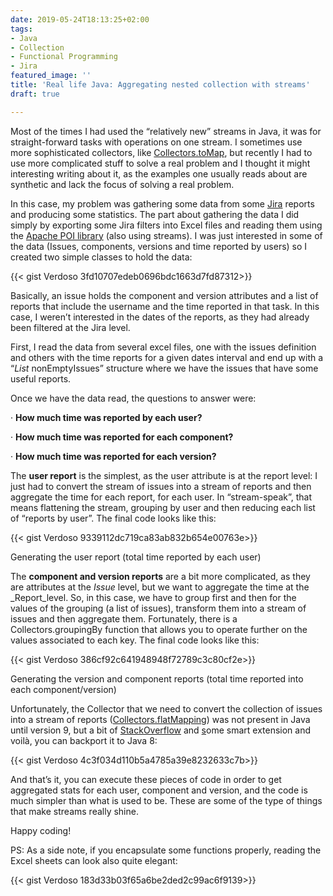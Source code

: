 ```yaml
---
date: 2019-05-24T18:13:25+02:00
tags:
- Java
- Collection
- Functional Programming
- Jira
featured_image: ''
title: 'Real life Java: Aggregating nested collection with streams'
draft: true

---
```

Most of the times I had used the “relatively new” streams in Java, it was for straight-forward tasks with operations on one stream. I sometimes use more sophisticated collectors, like [Collectors.toMap](https://docs.oracle.com/javase/8/docs/api/java/util/stream/Collectors.html#toMap-java.util.function.Function-java.util.function.Function-), but recently I had to use more complicated stuff to solve a real problem and I thought it might interesting writing about it, as the examples one usually reads about are synthetic and lack the focus of solving a real problem.

In this case, my problem was gathering some data from some [Jira](https://www.atlassian.com/software/jira) reports and producing some statistics. The part about gathering the data I did simply by exporting some Jira filters into Excel files and reading them using the [Apache POI library](https://poi.apache.org/) (also using streams). I was just interested in some of the data (Issues, components, versions and time reported by users) so I created two simple classes to hold the data:

{{< gist Verdoso 3fd10707edeb0696bdc1663d7fd87312>}}

Basically, an issue holds the component and version attributes and a list of reports that include the username and the time reported in that task. In this case, I weren’t interested in the dates of the reports, as they had already been filtered at the Jira level.

First, I read the data from several excel files, one with the issues definition and others with the time reports for a given dates interval and end up with a “_List<Issue>_ nonEmptyIssues” structure where we have the issues that have some useful reports.

Once we have the data read, the questions to answer were:

· **How much time was reported by each user?**

· **How much time was reported for each component?**

· **How much time was reported for each version?**

The **user report** is the simplest, as the user attribute is at the report level: I just had to convert the stream of issues into a stream of reports and then aggregate the time for each report, for each user. In “stream-speak”, that means flattening the stream, grouping by user and then reducing each list of “reports by user”. The final code looks like this:

{{< gist Verdoso 9339112dc719ca83ab832b654e00763e>}}

Generating the user report (total time reported by each user)

The **component and version reports** are a bit more complicated, as they are attributes at the _Issue_ level, but we want to aggregate the time at the _Report_level. So, in this case, we have to group first and then for the values of the grouping (a list of issues), transform them into a stream of issues and then aggregate them. Fortunately, there is a Collectors.groupingBy function that allows you to operate further on the values associated to each key. The final code looks like this:

{{< gist Verdoso 386cf92c641948948f72789c3c80cf2e>}}

Generating the version and component reports (total time reported into each component/version)

Unfortunately, the Collector that we need to convert the collection of issues into a stream of reports ([Collectors.flatMapping](https://docs.oracle.com/javase/9/docs/api/java/util/stream/Collectors.html#flatMapping-java.util.function.Function-java.util.stream.Collector-)) was not present in Java until version 9, but a bit of [StackOverflow](https://stackoverflow.com/questions/41878646/flat-mapping-collector-for-property-of-a-class-using-groupingby) and [s](https://stackoverflow.com/questions/41878646/flat-mapping-collector-for-property-of-a-class-using-groupingby)ome smart extension and voilà, you can backport it to Java 8:

{{< gist Verdoso 4c3f034d110b5a4785a39e8232633c7b>}}

And that’s it, you can execute these pieces of code in order to get aggregated stats for each user, component and version, and the code is much simpler than what is used to be. These are some of the type of things that make streams really shine.

Happy coding!

PS: As a side note, if you encapsulate some functions properly, reading the Excel sheets can look also quite elegant:

{{< gist Verdoso 183d33b03f65a6be2ded2c99ac6f9139>}}